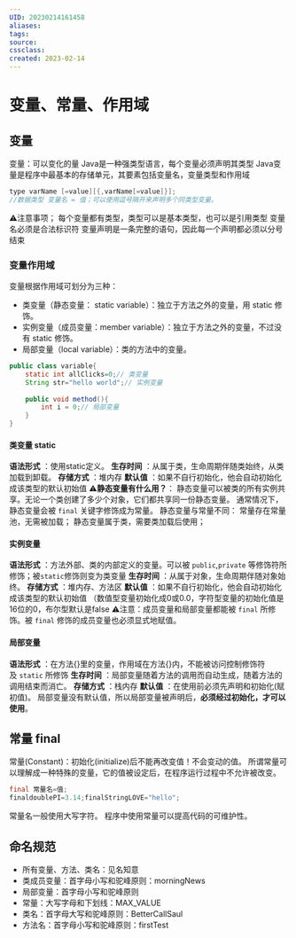```yaml
---
UID: 20230214161458 
aliases: 
tags: 
source: 
cssclass: 
created: 2023-02-14
---
```


# 变量、常量、作用域

## 变量
变量：可以变化的量
Java是一种强类型语言，每个变量必须声明其类型
Java变量是程序中最基本的存储单元，其要素包括变量名，变量类型和作用域
```Java
type varName [=value][{,varName[=value]}];
//数据类型 变量名 = 值；可以使用逗号隔开来声明多个同类型变量。
```
⚠️注意事项；
每个变量都有类型，类型可以是基本类型，也可以是引用类型
变量名必须是合法标识符
变量声明是一条完整的语句，因此每一个声明都必须以分号结束

### 变量作用域
变量根据作用域可划分为三种： 
* 类变量（静态变量： static variable）：独立于方法之外的变量，用 static 修饰。 
* 实例变量（成员变量：member variable）：独立于方法之外的变量，不过没有 static 修饰。 
* 局部变量（local variable）：类的方法中的变量。
```Java
public class variable{
	static int allClicks=0;// 类变量
	String str="hello world";// 实例变量
	
	public void method(){
		int i = 0;// 局部变量
	}
}
```
#### 类变量 static
**语法形式** ：使用static定义。
**生存时间** ：从属于类，生命周期伴随类始终，从类加载到卸载。
**存储方式** ：堆内存
**默认值** ：如果不自行初始化，他会自动初始化成该类型的默认初始值
⚠️**静态变量有什么用？**：
静态变量可以被类的所有实例共享。无论一个类创建了多少个对象，它们都共享同一份静态变量。
通常情况下，静态变量会被 `final` 关键字修饰成为常量。
静态变量与常量不同：
常量存在常量池，无需被加载；
静态变量属于类，需要类加载后使用；
#### 实例变量
**语法形式** ：方法外部、类的内部定义的变量。可以被 `public`,`private` 等修饰符所修饰；被`static`修饰则变为类变量
**生存时间** ：从属于对象，生命周期伴随对象始终。
**存储方式** ：堆内存、方法区
**默认值** ：如果不自行初始化，他会自动初始化成该类型的默认初始值 （数值型变量初始化成0或0.0，字符型变量的初始化值是16位的0，布尔型默认是false
⚠️注意：成员变量和局部变量都能被 `final` 所修饰。被 `final` 修饰的成员变量也必须显式地赋值。
#### 局部变量
**语法形式** ：在方法{}里的变量，作用域在方法{}内，不能被访问控制修饰符及 `static` 所修饰
**生存时间** ：局部变量随着方法的调用而自动生成，随着方法的调用结束而消亡。
**存储方式** ：栈内存
**默认值** ：在使用前必须先声明和初始化(赋初值)。
局部变量没有默认值，所以局部变量被声明后，**必须经过初始化，才可以使用**。
## 常量 final
常量(Constant)：初始化(initialize)后不能再改变值！不会变动的值。
所谓常量可以理解成一种特殊的变量，它的值被设定后，在程序运行过程中不允许被改变。
```Java
final 常量名=值;  
finaldoublePI=3.14;finalStringLOVE="hello";
```
常量名一般使用大写字符。
程序中使用常量可以提高代码的可维护性。
## 命名规范
* 所有变量、方法、类名：见名知意
* 类成员变量：首字母小写和驼峰原则：morningNews
* 局部变量：首字母小写和驼峰原则
* 常量：大写字母和下划线：MAX_VALUE
* 类名：首字母大写和驼峰原则：BetterCallSaul
* 方法名：首字母小写和驼峰原则：firstTest